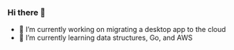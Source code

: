 ### Hi there 👋

- 🔭 I’m currently working on migrating a desktop app to the cloud
- 🌱 I’m currently learning data structures, Go, and AWS

<!--
- 👯 I’m looking to collaborate on ...
- 🤔 I’m looking for help with ...
- 💬 Ask me about ...
- 📫 How to reach me: ...
- 😄 Pronouns: ...
- ⚡ Fun fact: ...
-->
